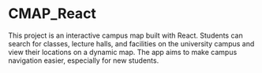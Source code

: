 # CMAP_React
This project is an interactive campus map built with React. Students can search for classes, lecture halls, and facilities on the university campus and view their locations on a dynamic map. The app aims to make campus navigation easier, especially for new students.
